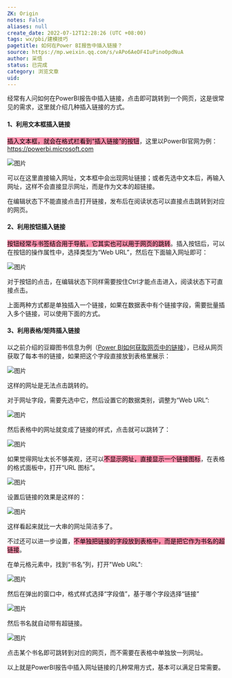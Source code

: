 ```yaml
---
ZK: Origin
notes: False
aliases: null
create_date: 2022-07-12T12:28:26 (UTC +08:00)
tags: wx/pbi/建模技巧
pagetitle: 如何在Power BI报告中插入链接？
source: https://mp.weixin.qq.com/s/vAPo6AeDF4IuPino0pdNuA
author: 采悟
status: 已完成
category: 浏览文章
uid: 
---
```


经常有人问如何在PowerBI报告中插入链接，点击即可跳转到一个网页，这是很常见的需求，这里就介绍几种插入链接的方式。

#### **1、利用文本框插入链接**

<mark style="background: #FF5582A6;">插入文本框，就会在格式栏看到“插入链接”的按钮</mark>，这里以PowerBI官网为例：https://powerbi.microsoft.com

![图片](https://mmbiz.qpic.cn/mmbiz_png/aHEbZtANQJNZXcVP7HTZZpvtQm6lyS3ickPZqN8YX22NCnKE1b3GBLVOgicQoSaIMzTfhYrWicmOROFh0MNWIHElQ/640?wx_fmt=png&wxfrom=5&wx_lazy=1&wx_co=1)

可以在这里直接输入网址，文本框中会出现网址链接；或者先选中文本后，再输入网址，这样不会直接显示网址，而是作为文本的超链接。

在编辑状态下不能直接点击打开链接，发布后在阅读状态可以直接点击跳转到对应的网页。

#### **2、利用按钮插入链接**

<mark style="background: #FF5582A6;">按钮经常与书签结合用于导航，它其实也可以用于网页的跳转</mark>。插入按钮后，可以在按钮的操作属性中，选择类型为“Web URL”，然后在下面输入网址即可：

![图片](https://mmbiz.qpic.cn/mmbiz_png/aHEbZtANQJNZXcVP7HTZZpvtQm6lyS3icEQ2ICEfhCqK9Mga6UjjlGuGGJu5mfcrQdQ9GAVYuj1PfBricdYiaTubA/640?wx_fmt=png&wxfrom=5&wx_lazy=1&wx_co=1)

对于按钮的点击，在编辑状态下同样需要按住Ctrl才能点击进入，阅读状态下可直接点击。

上面两种方式都是单独插入一个链接，如果在数据表中有个链接字段，需要批量插入多个链接，可以使用下面的方式。  

#### **3、利用表格/矩阵插入链接**

以之前介绍的豆瓣图书信息为例（[Power BI如何获取网页中的链接](http://mp.weixin.qq.com/s?__biz=MzA4MzQwMjY4MA==&mid=2484070458&idx=1&sn=c4c2f4de681ef66524b91209e83dd769&chksm=8e0c42edb97bcbfb525a923d9d7378095f91ae9e3d592e28b7918ee1ea8a991b49ed4017fee0&scene=21#wechat_redirect)），已经从网页获取了每本书的链接，如果把这个字段直接放到表格里展示：  

![图片](https://mmbiz.qpic.cn/mmbiz_png/aHEbZtANQJNZXcVP7HTZZpvtQm6lyS3icib7pbxHNBiaJeFxjwsUs3Pn77GQ9Gjib0xw7mFNPdia6OV9JcBv1eHBkaA/640?wx_fmt=png&wxfrom=5&wx_lazy=1&wx_co=1)

这样的网址是无法点击跳转的。

对于网址字段，需要先选中它，然后设置它的数据类别，调整为“Web URL”:

![图片](https://mmbiz.qpic.cn/mmbiz_png/aHEbZtANQJNZXcVP7HTZZpvtQm6lyS3ic8cHULKicxcBI4UEmcCGVYwqyFfIInibKibxA1GKR29wxR7qFSdUCFOjAA/640?wx_fmt=png&wxfrom=5&wx_lazy=1&wx_co=1)

然后表格中的网址就变成了链接的样式，点击就可以跳转了：

![图片](https://mmbiz.qpic.cn/mmbiz_png/aHEbZtANQJNZXcVP7HTZZpvtQm6lyS3icKaaTLiaeLWe16h7B05woNd9Va0Qu8Qgdsrib1RlmTPDncZ1TTy0OvCpg/640?wx_fmt=png&wxfrom=5&wx_lazy=1&wx_co=1)

如果觉得网址太长不够美观，还可以<mark style="background: #FF5582A6;">不显示网址，直接显示一个链接图标</mark>，在表格的格式面板中，打开“URL 图标”。

![图片](https://mmbiz.qpic.cn/mmbiz_png/aHEbZtANQJNZXcVP7HTZZpvtQm6lyS3icS9J87e6xw1oGZVwBUC60YSElsNXVIGYHpJmaHgpkiaqD4zWEpKxXibbg/640?wx_fmt=png&wxfrom=5&wx_lazy=1&wx_co=1)

设置后链接的效果是这样的：

![图片](https://mmbiz.qpic.cn/mmbiz_png/aHEbZtANQJNZXcVP7HTZZpvtQm6lyS3ic1L08AwJa8YQFIM4rwCK0liaJh2WZDNYOicECteLAyCgwjxdvD6foYhzw/640?wx_fmt=png&wxfrom=5&wx_lazy=1&wx_co=1)

这样看起来就比一大串的网址简洁多了。

不过还可以进一步设置，<mark style="background: #FF5582A6;">不单独把链接的字段放到表格中，而是把它作为书名的超链接</mark>。  

在单元格元素中，找到“书名”列，打开"Web URL":

![图片](https://mmbiz.qpic.cn/mmbiz_png/aHEbZtANQJNZXcVP7HTZZpvtQm6lyS3icR4sSkBTn8RcN0Up5OibibFicGlmrlkYH1jcHrn7SRT6Rm147ubH0qWcLw/640?wx_fmt=png&wxfrom=5&wx_lazy=1&wx_co=1)

然后在弹出的窗口中，格式样式选择“字段值”，基于哪个字段选择“链接”  

![图片](https://mmbiz.qpic.cn/mmbiz_png/aHEbZtANQJNZXcVP7HTZZpvtQm6lyS3icGkCabLT0GMZaIVLgqJzxPG5hRnThzXO6YryDQtAeibm1XcvxscVCcNg/640?wx_fmt=png&wxfrom=5&wx_lazy=1&wx_co=1)

然后书名就自动带有超链接。

![图片](https://mmbiz.qpic.cn/mmbiz_png/aHEbZtANQJNZXcVP7HTZZpvtQm6lyS3ic0dfyGdBsBJKRobGd0vP9wXVFUVDJtfX80xVI94GY9SePq5ytuejCYg/640?wx_fmt=png&wxfrom=5&wx_lazy=1&wx_co=1)

点击某个书名即可跳转到对应的网页，而不需要在表格中单独放一列网址。

以上就是PowerBI报告中插入网址链接的几种常用方式，基本可以满足日常需要。
